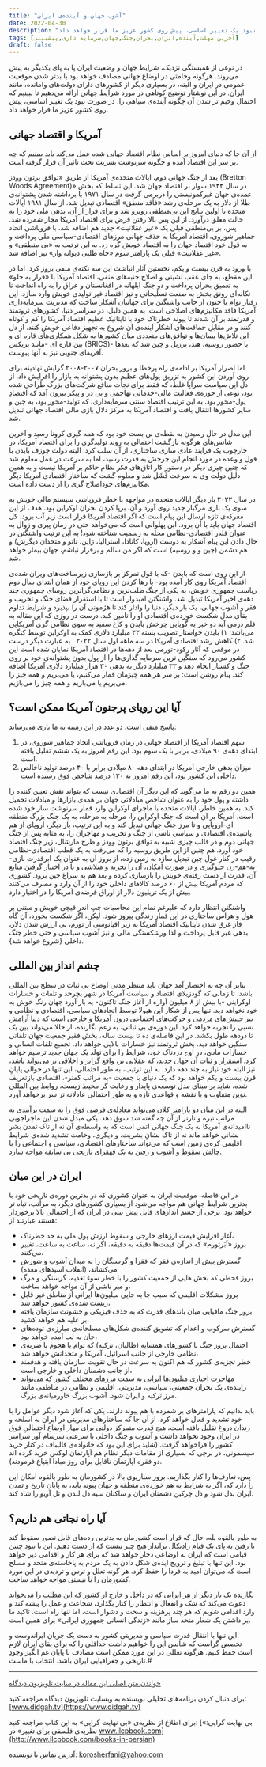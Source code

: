 ```yaml
---
title: "آشوب جهان و آینده‌ی ایران"
date: 2022-04-30
description: "در نوعی از همبستگی نزدیک، شرایط جهان و وضعیت ایران پا به پای یکدیگر به پیش می‌روند. هرگونه وخامتی در اوضاع جهانی مصادف خواهد بود با بدتر شدن موقعیت عمومی در ایران و البته، در بسیاری دیگر از کشورهای دارای دولت‌‌های وامانده، مانند ایران. در این نوشتار توضیح کوتاهی در مورد شرایط جهانی ارائه می‌دهیم تا ببینیم که احتمال وخیم تر شدن آن چگونه آینده‌ی سیاهی را، در صورت نبود یک تغییر اساسی، پیش روی کشور عزیز ما قرار خواهد داد."
tags: [آخرین مهلت,آینده,ایران,بحران,جنگ,جهان,سرمایه داری,پیشبینی]
draft: false
---
```

در نوعی از همبستگی نزدیک، شرایط جهان و وضعیت ایران پا به پای یکدیگر به پیش می‌روند. هرگونه وخامتی در اوضاع جهانی مصادف خواهد بود با بدتر شدن موقعیت عمومی در ایران و البته، در بسیاری دیگر از کشورهای دارای دولت‌‌های وامانده، مانند ایران. در این نوشتار توضیح کوتاهی در مورد شرایط جهانی ارائه می‌دهیم تا ببینیم که احتمال وخیم تر شدن آن چگونه آینده‌ی سیاهی را، در صورت نبود یک تغییر اساسی، پیش روی کشور عزیز ما قرار خواهد داد.

## آمریکا و اقتصاد جهانی

از آن جا که دنیای امروز بر اساس نظام اقتصاد جهانی شده عمل می‌کند باید ببینیم که چه بر سر این اقتصاد آمده و چگونه سرنوشت بشریت تحت تاثیر آن قرار گرفته است.

بعد از جنگ جهانی دوم، ایالات متحده‌ی آمریکا از طریق «توافق برتون وودز (Bretton Woods Agreement)» در سال ۱۹۴۴ سوار بر اقتصاد جهان شد. این تسلط که بخش عمده‌ی جهان غیرکمونیستی را دربرمی گرفت در سال ۱۹۷۱ با برداشته شدن پشتوانه‌ی طلا از دلار به یک مرحله‌ی رشد «فاقد منطق» اقتصادی تبدیل شد. از سال ۱۹۸۱ ایالات متحده با اولین نتایج این بی‌منطقی روبرو شد و برای فرار از آن، بدهی ملی خود را به حالت معلق درآورد. از این پس بالا رفتن قرض برای اقتصاد آمریکا مجاز شمرده شد. پس، بر بی‌منطقی قبلی یک «غیر عقلانیت» جدید هم اضافه شد. با فروپاشی اتحاد جماهیر شوروی، اقتصاد آمریکا به حذف جهانی مرزهای اقتصادی-سیاسی ملی پرداخت و به قول خود اقتصاد جهان را به اقتصاد خویش گره زد. به این ترتیب به «بی منطقی» و «غیر عقلانیت» قبلی یک پارامتر سوم «جاه طلبی دیوانه وار» نیز اضافه شد.

با ورود به قرن بیست و یکم، نخستین آثار انباشت این سه نکته‌ی منفی بروز کرد. اما در این مقطع، به جای عقب نشینی و اصلاح جنبه‌‌های منفی، اقتصاد آمریکا با «فرار به جلو» به تعمیق بحران پرداخت و دو جنگ ابلهانه در افغانستان و عراق را به راه انداخت تا تکانه‌ای رونق بخش به صنعت تسلیحاتی و نیز اقتصاد غیر تولیدی خویش وارد سازد. این رفتار توام با جنون از جانب واشنگتن برای جهانیان آشکار ساخت که مدیریت سرمایه‌داری آمریکا فاقد مکانیزم‌‌های اصلاحی است. به همین دلیل، در سراسر دنیا، کشورهای ثروتمند و قدرتمند بر آن شدند تا پیوند خطرناک خود با تایتانیک عظیم اقتصاد آمریکا را کم و کوتاه کنند و در مقابلِ حماقت‌‌های آشکار آینده‌ی آن شروع به تجهیز دفاعی خویش کنند. از دل این تلاش‌‌ها پیمان‌‌ها و توافق‌‌های متعددی میان کشورها به شکل همکاری‌‌های قاره ای و بین قاره ای -مانند بریکس (BRICS)- با حضور روسیه، هند، برزیل و چین شد که بعدها آفریقای جنوبی نیز به آنها پیوست.

اما اصرار آمریکا بر ادامه‌ی راه پرخطا و بروز بحران ۲۰۰۷-۲۰۰۸ گرایش نهادینه برای روی آوردن این کشور به تزریق پول‌‌های عظیم بدون پشتوانه به بازار را افرایش داد. از دل این سیاست سراپا غلط، که فقط برای نجات منافع شرکت‌‌های بزرگ طراحی شده بود، نوعی از حوزه‌ی فعالیت مالی-خدماتی تهاجمی و بی در و پیکر بیرون آمد که اقتصادِ پول-محور بود. به این ترتیب اقتصاد سنتی سرمایه‌داری، که تولید-محور بود، به چین و سایر کشورها انتقال یافت و اقتصاد آمریکا به مرکز دلال بازی مالی اقتصاد جهانی تبدیل شد.

این مدل در حال رسیدن به نقطه‌ی بن بست خود بود که همه گیری کرونا رسید و آخرین شانس‌‌های هرگونه بازگشت احتمالی به روند تولیدگری را برای اقتصاد آمریکا، در چارچوب یک فرایند عادی سازی ساختاری، از آن سلب کرد. البته دولت جوزف بایدن با قول و وعده در مورد انجام این چرخش به قدرت رسید، اما به سرعت در عمل معلوم شد که چنین چیزی دیگر در دستور کار اتاق‌‌های فکر نظام حاکم بر آمریکا نیست و به همین دلیل دولت وی به سرعت فَشَل شد و معلوم گشت که ساختار اقتصادی آمریکا دیگر مکانیزم‌‌های خوداصلاح گری را از دست داده است.

در سال ۲۰۲۲ بار دیگر ایالات متحده در مواجهه با خطر فروپاشی سیستم مالی خویش به سوی یک بازی مرگبار جدید روی آورد و آن، برپا کردن بحران اوکراین بود. هدف از این معرکه‌ی تازه ارسال این پیام است که اگر اقتصاد آمریکا قرار است زیر آب برود، کل اقتصاد جهان باید با آن برود. این پهلوانی است که می‌خواهد حتی در زمان پیری و زوال به عنوان قلدر اقتصادی-نظامی محله به رسمیت شناخته شود! به این ترتیب واشنگتن در حال دادن این پیام آشکار به دوست (اروپا، کانادا، استرالیا، ژاپن، ناتو و متحدان دیگرش) و هم دشمن (چین و و روسیه) است که اگر من سالم و برقرار نباشم، جهان بیمار خواهد شد.

از این روی است که بایدن -که با قول تمرکز بر بازسازی زیرساخت‌‌های ویران شده‌ی اقتصاد آمریکا روی کار آمده بود- با رها کردن این رویای خود از همان ابتدای سال دوم ریاست جمهوری خویش، به یکی از جنگ طلب‌ترین و نظامی‌گراترین روسای جمهوری چند دهه‌ی اخیر آمریکا تبدیل شد. واشنگتن امیدوار است تا با استقرار فضای جنگ و تخریب و فقر و آشوب جهانی، یک بار دیگر، دنیا را وادار کند تا هژمونی آن را بپذیرد و شرایط تداوم بقای مدل شکست خورده‌ی اقتصادی او را تامین کند. درست در روزی که این مقاله به قلم درمی آید دو خبر به گویایی چرخش بایدن و کاخ سفید به سوی نظامی گری آمریکایی می‌باشد: ۱) بایدن خواستار تصویب بسته ۳۳ میلیارد دلاری کمک به اوکراین توسط کنگره شد. ۲) کاهش رشد اقتصادی آمریکا در سه ماهه اول سال ۲۰۲۲ . به عبارت دیگر درست در موقعی که آثار رکود-تورمی بعد از دهه‌‌ها در اقتصاد آمریکا نمایان شده است این کشور می‌رود که سنگین ترین سرمایه گذاری‌‌ها را از پول بدون پشتوانه‌ی خود بر روی جنگ و کشتار انجام دهد و ۳۳ میلیارد دیگر به بدهی ۳۰ هزار میلیارد دلاری آمریکا اضافه کند. پیام روشن است: بر سر هر همه چیزمان قمار می‌کنیم، یا می‌بریم و همه چیز را می‌بریم یا می‌بازیم و همه چیز را می‌بازیم.

## آیا این رویای پرجنون آمریکا ممکن است؟
پاسخ منفی است. دو عدد در این زمینه به ما یاری می‌رساند:

1. سهم اقتصاد آمریکا از اقتصاد جهانی در زمان فروپاشی اتحاد جماهیر شوروی، در ابتدای دهه‌ی ۹۰ میلادی، برابر با یک سوم بود. این رقم امروز به یک ششم تقلیل یافته است.
2. میزان بدهی خارجی آمریکا در ابتدای دهه ۸۰ میلادی برابر با ۴۰ درصد تولید ناخالص داخلی این کشور بود، این رقم امروز به ۱۳۰ درصد شاخص فوق رسیده است.

همین دو رقم به ما می‌گوید که این دیگر آن اقتصادی نیست که بتواند نقش تعیین کننده را داشته و پول خود را به عنوان شاخص مبادلاتی جهان بر همه‌ی بازارها و مبادلات تحمیل کند. به همین خاطر، ایالات متحده با ماجرای اوکراین وارد قمار سرنوشت ساز خود شده است. آمریکا بر آن است که جنگ اوکراین را، مرحله به مرحله، به یک جنگ بزرگ منطقه ای-اروپایی و تا مرز جنگ جهانی تبدیل کند و به این ترتیب، بار دیگر، اروپای از هم پاشیده‌ی اقتصادی و سیاسی ناشی از جنگ و تخریب و مهاجران را، به مثابه پس از جنگ جهانی دوم و در قالب چیزی شبیه به توافق برتون وودز و طرح مارشال، زیر چنگ اقتصاد خود آورد. هم چنین از این طریق روسیه را که می‌رفت به یک قطب اقتصادی-نظامی رقیب در کنار غول چین تبدیل سازد به زمین زده، از بروز آن به عنوان یک ابرقدرت بازی-به-هم-زن جلوگیری و در صورت امکان، آن را تجزیه و متلاشی و با در اختیار گرفتن منابع آن، قدرت از دست رفته‌ی خویش را بازسازی کرده و بعد هم به سراغ چین برود. کشوری که مردم آمریکا بیش از ۶۰ درصد کالاهای داخلی خود را از آن وارد و مصرف می‌کنند بیش از یک تریلیون دلار از اوراق قرضه‌ی آمریکا را در اختیار دارد.

واشنگتن انتظار دارد که علیرغم تمام این محاسبات چپ اندر قیچی خویش و مبتنی بر هول و هراس ساختاری در این قمار زندگی پیروز شود. لیکن، اگر شکست بخورد، آن گاه فاز غرق شدن تایتانیک اقتصاد آمریکا به زیر اقیانوسی از تورم، بی ارزش شدن دلار، بدهی غیر قابل پرداخت و لذا ورشکستگی مالی و نیز آشوب سیاسی و حتی خطر جنگ داخلی {شروع خواهد شد}.

## چشم انداز بین المللی
بنابر آن چه به اختصار آمد جهان باید منتظر مدتی اوضاع بی ثبات در سطح بین المللی باشد. تا زمانی که گودزیلای اقتصاد و سیاست آمریکا در شهر بچرخد و تلفات و خسارات اوکراینی -با بیش از ۸ میلیون آواره از آغاز جنگ تاکنون- به بار آورد جهان رنگ خوش به خود نخواهد دید. تنها پس از شکار این هیولا توسط اتحادهای سیاسی، اقتصادی و نظامی و نیز جنبش‌‌های مردمی و حرکت‌‌های اجتماعی درون آمریکا و خارجی است که دنیا آرامش نسبی را تجربه خواهد کرد. این دوره‌ی بی ثباتی، به زعم نگارنده، از حالا می‌تواند بین یک تا دودهه طول بکشد. در این فاصله‌ی ده تا بیست ساله، بخش فقیر جمعیت جهان تلفاتی سنگین خواهد دید. بخشِ ثروتمند نیز خسارات بالایی خواهد داد. تجمیعِ تلفات انسانی و خسارات مادی، در اوج دردناک خود، شرایط را برای تولد یک جهان جدید ترسیم خواهد کرد. استقرار و ثبات آن جهان جدید، که عقلانی تر، واقع گراتر و اخلاقی تر می‌تواند باشد، نیز البته خود نیاز به چند دهه دارد. به این ترتیب، به طور احتمالی، این تنها در حوالی پایانِ قرن بیست و یکم خواهد بود که یک دنیای با جمعیت -به مراتب کمتر-، اقتصادی بازتعریف شده، شاید بر مبنای مدل توسعه‌ی پایدار و رعایت گر محیط زیست، روابط بین المللی نوین متفاوت و با نقشه و قواعدی تازه و به طور احتمالی عادلانه تر سر برخواهد آورد.

البته در این میان دو پارامتر کلان می‌تواند معادله‌ی فرضی فوق را به سمت برآیندی به مراتب تیره و تارتر از آن چه گفته شد سوق دهد. یکی مبدل شدن این ماجراجویی ناامیدانه‌ی آمریکا به یک جنگ جهانی اتمی است که به واسطه‌ی آن نه از تاک تمدن بشر نشانی خواهد ماند نه از تاک نشانِ بشریت. و دیگری، وخامت تشدید شده‌ی شرایط اقلیمی کره‌ی زمین است که می‌تواند ساختارهای اقتصادی، سیاسی و اجتماعی را با چالش سقوط و آشوب و رفتن به یک قهقرای تاریخی بی سابقه مواجه سازد.

## ایران در این میان
در این فاصله، موقعیت ایران به عنوان کشوری که در بدترین دوره‌ی تاریخی خود با بدترین شرایط جهانی هم مواجه می‌شود از بسیاری کشورهای دیگر، به مراتب، تباه تر خواهد بود. برخی از چشم اندازهای قابل پیش بینی در ایران که از احتمالی بالا برخوردار هستند عبارتند از:
* آغاز افزایش قیمت ارز‌‌های خارجی و سقوط ارزش پول ملی به حد خطرناک،
* بروز «اَبَرتورم» که در آن قیمت‌‌ها دقیقه به دقیقه، اگر نه، ساعت به ساعت، تغییر می‌کنند،
* گسترش بیش از اندازه‌ی فقر که فقرا و گرسنگان را به میدان آشوب و شورش می‌کشاند، (انقلاب اسیدهای معده)
* بروز قحطی که بخش هایی از جمعیت کشور را با خطر سوء تغذیه، گرسنگی و مرگ و میر ناشی از آن مواجه خواهد ساخت،
* بروز مشکلات اقلیمی که سبب جا به جایی میلیون‌‌ها ایرانی از مناطق غیر قابل زیست شده‌ی کشور خواهد شد،
* بروز جنگ مافیایی میان باندهای قدرت که به حذف فیزیکی و خشونت سازمان یافته بر علیه هم خواهد کشید،
* گسترش سرکوب و اعدام که تشویق کننده‌ی شکل‌‌های مسلحانه‌ی مبارزه‌ی توده‌‌های جان به لب آمده خواهد بود،
* احتمال بروز جنگ با کشورهای همسایه (طالبان، ترکیه) که توام با هجوم یا ضربه‌ی نظامی خارجی از جانب اسرائیل، آمریکا و متحدانش خواهد شد،
* خطر تجزیه‌ی کشور که هم اکنون به سرعت در حال تقویت سازمان یافته و هدفمند از جانب دشمنان داخلی و خارجی است،
* مهاجرت اجباری میلیون‌‌ها ایرانی به سمت مرزهای مختلف کشور که می‌تواند زاینده‌ی یک بحران جمعیتی، سیاسی، مدیریتی، اقلیمی و نظامی در مناطقی مانند مرز ترکیه و ایران شود. آشوب بزرگ خاورمیانه‌ی بزرگ.

باید بدانیم که پارامترهای بر شمرده با هم پیوند دارند. یکی که آغاز شود دیگر عوامل را با خود تشدید و فعال خواهد کرد. از آن جا که ساختارهای مدیریتی در ایران به اسلحه و زندان دروغ تقلیل یافته است، هیچ قدرت متمرکز دولتی برای مهار اوضاع احتمالیِ فوق در ایران وجود نخواهد داشت و آشوب و جنگ داخلی با سرعتی سرسام آور سراسر کشور را فراخواهد گرفت. (شاید برای این بود که خانواده‌ی قالیباف در کنار خرید سیسمونی، در برجی که بسیاری از مقامات دیگر نظام هم آپارتمان لوکس خرید کرده اند دو فقره آپارتمان ناقابل برای روز مبادا ابتیاع فرمودند).

پس، تعارف‌‌ها را کنار بگذاریم. بروز سناریوی بالا در کشورمان به طور بالقوه امکان این را دارد که، اگر به شرایط به هم خورده‌ی منطقه و جهان پیوند یابد، به پایان تاریخ و تمدن ایران بدل شود و دل چرکین دشمنان ایران و ساکنان سیه دل لندن و تل آویو را شاد کند.

## آیا راه نجاتی هم داریم؟
به طور بالقوه بله، حال که قرار است کشورمان به بدترین رده‌‌های قابل تصور سقوط کند با رفتن به پای یک قیام رادیکال برانداز هیچ چیز نیست که از دست دهیم. این با نبود چنین قیامی است که ایران به اوضاعی دچار خواهد شد که برای هر کار و اقدامی دیر خواهد بود. این تنها با تبلیغ و ترویج ایده‌ی شکل دادن به یک مردم به پاخاسته‌ی متحد و مسلح است که می‌توان امید به فردا را حفظ کرد. هر گونه تعلل و ترس و تردیدی در این مورد کشورمان را با نیستی مواجه خواهد ساخت.

نگارنده یک بار دیگر از هر ایرانی که در داخل و خارج از کشور که این مطلب را می‌خواند دعوت می‌کند که شک و انفعال و انتظار را کنار بگذارد، شجاعت و عمل را پیشه کند و وارد اقدامی شویم که هر چند پرهزینه و سخت و دشوار است، اما تنها راه است. تاکید ما بر داشتن یک شعار متحد ساز مانند «زندگی انسانی جمهوری ایرانی» برای همین است.

این تنها با انتقال قدرت سیاسی و مدیریتی کشور به دست یک جریان ایراندوست و تخصص گراست که شانس این را خواهیم داشت حداقلی را که برای بقای ایران لازم است حفظ کنیم. هرگونه تعللی در این مورد ممکن است مصادف با پایان غم انگیز وجودِ تاریخی و جغرافیایی ایران باشد. انتخاب با ماست.#

---
[خواندن متن اصلی این مقاله در سایت تلویزیون دیدگاه](https://www.didgah.tv/%e2%81%a8-%d8%a7%d9%93%d8%b4%d9%88%d8%a8-%d8%ac%d9%87%d8%a7%d9%86-%d9%88-%d8%a7%d9%93%db%8c%d9%86%d8%af%d9%87-%d8%a7%db%8c%d8%b1%d8%a7%d9%86/)

برای دنبال کردن برنامه‌‌های تحلیلی نویسنده به وبسایت تلویزیون دیدگاه مراجعه کنید: [www.didgah.tv](https://www.didgah.tv)

برای اطلاع از نظریه‌ی «بی نهایت گرایی» به این کتاب مراجعه کنید: 
[«بی نهایت گرایی: نظریه‌ی فلسفی برای تغییر» در www.ilcpbook.com](http://www.ilcpbook.com/books-in-persian)

آدرس تماس با نویسنده: korosherfani@yahoo.com

